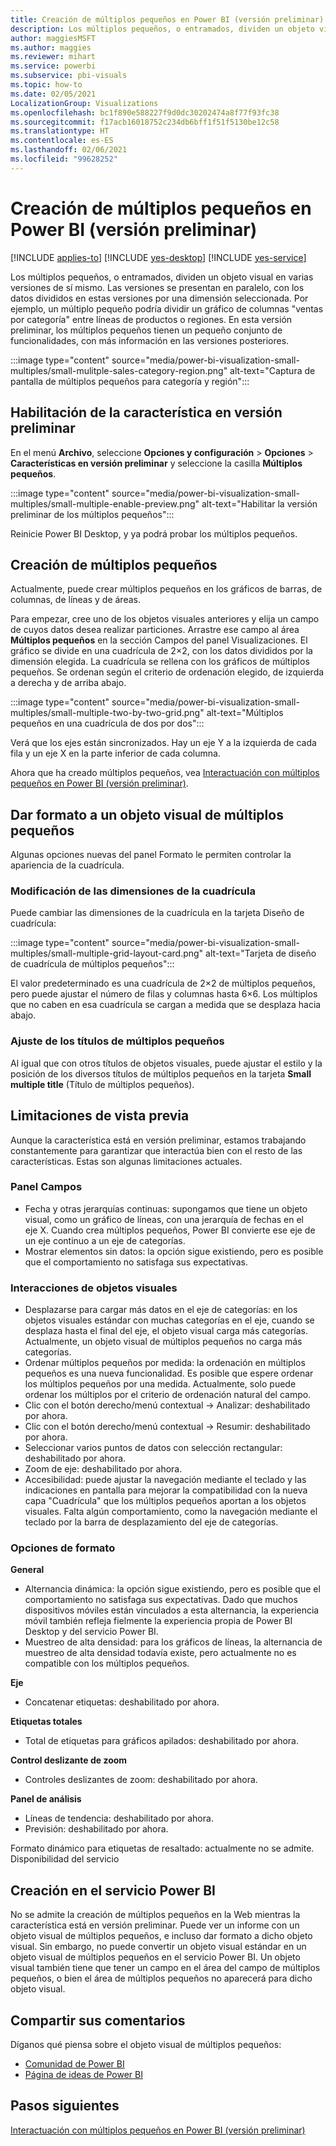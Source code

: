 ```yaml
---
title: Creación de múltiplos pequeños en Power BI (versión preliminar)
description: Los múltiplos pequeños, o entramados, dividen un objeto visual en varias versiones de sí mismo, que se presentan en paralelo, con sus datos divididos en estas versiones por una dimensión seleccionada.
author: maggiesMSFT
ms.author: maggies
ms.reviewer: mihart
ms.service: powerbi
ms.subservice: pbi-visuals
ms.topic: how-to
ms.date: 02/05/2021
LocalizationGroup: Visualizations
ms.openlocfilehash: bc1f890e588227f9d0dc30202474a8f77f93fc38
ms.sourcegitcommit: f17acb16018752c234db6bff1f51f5130be12c58
ms.translationtype: HT
ms.contentlocale: es-ES
ms.lasthandoff: 02/06/2021
ms.locfileid: "99628252"
---
```

# <a name="create-small-multiples-in-power-bi-preview"></a>Creación de múltiplos pequeños en Power BI (versión preliminar)

[!INCLUDE [applies-to](../includes/applies-to.md)] [!INCLUDE [yes-desktop](../includes/yes-desktop.md)] [!INCLUDE [yes-service](../includes/yes-service.md)]

Los múltiplos pequeños, o entramados, dividen un objeto visual en varias versiones de sí mismo. Las versiones se presentan en paralelo, con los datos divididos en estas versiones por una dimensión seleccionada. Por ejemplo, un múltiplo pequeño podría dividir un gráfico de columnas "ventas por categoría" entre líneas de productos o regiones. En esta versión preliminar, los múltiplos pequeños tienen un pequeño conjunto de funcionalidades, con más información en las versiones posteriores.

:::image type="content" source="media/power-bi-visualization-small-multiples/small-mulitple-sales-category-region.png" alt-text="Captura de pantalla de múltiplos pequeños para categoría y región":::

## <a name="enable-the-preview-feature"></a>Habilitación de la característica en versión preliminar

En el menú **Archivo**, seleccione **Opciones y configuración** > **Opciones** > **Características en versión preliminar** y seleccione la casilla **Múltiplos pequeños**.

:::image type="content" source="media/power-bi-visualization-small-multiples/small-multiple-enable-preview.png" alt-text="Habilitar la versión preliminar de los múltiplos pequeños":::

Reinicie Power BI Desktop, y ya podrá probar los múltiplos pequeños.

## <a name="create-small-multiples"></a>Creación de múltiplos pequeños

Actualmente, puede crear múltiplos pequeños en los gráficos de barras, de columnas, de líneas y de áreas. 

Para empezar, cree uno de los objetos visuales anteriores y elija un campo de cuyos datos desea realizar particiones. Arrastre ese campo al área **Múltiplos pequeños** en la sección Campos del panel Visualizaciones. El gráfico se divide en una cuadrícula de 2×2, con los datos divididos por la dimensión elegida. La cuadrícula se rellena con los gráficos de múltiplos pequeños. Se ordenan según el criterio de ordenación elegido, de izquierda a derecha y de arriba abajo.

:::image type="content" source="media/power-bi-visualization-small-multiples/small-multiple-two-by-two-grid.png" alt-text="Múltiplos pequeños en una cuadrícula de dos por dos":::

Verá que los ejes están sincronizados. Hay un eje Y a la izquierda de cada fila y un eje X en la parte inferior de cada columna.

Ahora que ha creado múltiplos pequeños, vea [Interactuación con múltiplos pequeños en Power BI (versión preliminar)](power-bi-visualization-small-multiples-interact.md).

## <a name="format-a-small-multiples-visual"></a>Dar formato a un objeto visual de múltiplos pequeños

Algunas opciones nuevas del panel Formato le permiten controlar la apariencia de la cuadrícula.

### <a name="change-the-grid-dimensions"></a>Modificación de las dimensiones de la cuadrícula

Puede cambiar las dimensiones de la cuadrícula en la tarjeta Diseño de cuadrícula:

:::image type="content" source="media/power-bi-visualization-small-multiples/small-multiple-grid-layout-card.png" alt-text="Tarjeta de diseño de cuadrícula de múltiplos pequeños":::

El valor predeterminado es una cuadrícula de 2×2 de múltiplos pequeños, pero puede ajustar el número de filas y columnas hasta 6×6. Los múltiplos que no caben en esa cuadrícula se cargan a medida que se desplaza hacia abajo.


### <a name="adjust-the-small-multiples-titles"></a>Ajuste de los títulos de múltiplos pequeños

Al igual que con otros títulos de objetos visuales, puede ajustar el estilo y la posición de los diversos títulos de múltiplos pequeños en la tarjeta **Small multiple title** (Título de múltiplos pequeños).

## <a name="preview-limitations"></a>Limitaciones de vista previa

Aunque la característica está en versión preliminar, estamos trabajando constantemente para garantizar que interactúa bien con el resto de las características. Estas son algunas limitaciones actuales.

### <a name="fields-pane"></a>Panel Campos

- Fecha y otras jerarquías continuas: supongamos que tiene un objeto visual, como un gráfico de líneas, con una jerarquía de fechas en el eje X. Cuando crea múltiplos pequeños, Power BI convierte ese eje de un eje continuo a un eje de categorías.
- Mostrar elementos sin datos: la opción sigue existiendo, pero es posible que el comportamiento no satisfaga sus expectativas.

### <a name="visual-interactions"></a>Interacciones de objetos visuales

- Desplazarse para cargar más datos en el eje de categorías: en los objetos visuales estándar con muchas categorías en el eje, cuando se desplaza hasta el final del eje, el objeto visual carga más categorías. Actualmente, un objeto visual de múltiplos pequeños no carga más categorías.
- Ordenar múltiplos pequeños por medida: la ordenación en múltiplos pequeños es una nueva funcionalidad. Es posible que espere ordenar los múltiplos pequeños por una medida. Actualmente, solo puede ordenar los múltiplos por el criterio de ordenación natural del campo.
- Clic con el botón derecho/menú contextual -> Analizar: deshabilitado por ahora.
- Clic con el botón derecho/menú contextual -> Resumir: deshabilitado por ahora.
- Seleccionar varios puntos de datos con selección rectangular: deshabilitado por ahora.
- Zoom de eje: deshabilitado por ahora.
- Accesibilidad: puede ajustar la navegación mediante el teclado y las indicaciones en pantalla para mejorar la compatibilidad con la nueva capa "Cuadrícula" que los múltiplos pequeños aportan a los objetos visuales. Falta algún comportamiento, como la navegación mediante el teclado por la barra de desplazamiento del eje de categorías.

### <a name="formatting-options"></a>Opciones de formato

**General**

- Alternancia dinámica: la opción sigue existiendo, pero es posible que el comportamiento no satisfaga sus expectativas. Dado que muchos dispositivos móviles están vinculados a esta alternancia, la experiencia móvil también refleja fielmente la experiencia propia de Power BI Desktop y del servicio Power BI.
- Muestreo de alta densidad: para los gráficos de líneas, la alternancia de muestreo de alta densidad todavía existe, pero actualmente no es compatible con los múltiplos pequeños.

**Eje**

- Concatenar etiquetas: deshabilitado por ahora.

**Etiquetas totales**

- Total de etiquetas para gráficos apilados: deshabilitado por ahora.

**Control deslizante de zoom**

- Controles deslizantes de zoom: deshabilitado por ahora.

**Panel de análisis** 

- Líneas de tendencia: deshabilitado por ahora.
- Previsión: deshabilitado por ahora.

Formato dinámico para etiquetas de resaltado: actualmente no se admite.
Disponibilidad del servicio

## <a name="authoring-in-the-power-bi-service"></a>Creación en el servicio Power BI

No se admite la creación de múltiplos pequeños en la Web mientras la característica está en versión preliminar. Puede ver un informe con un objeto visual de múltiplos pequeños, e incluso dar formato a dicho objeto visual. Sin embargo, no puede convertir un objeto visual estándar en un objeto visual de múltiplos pequeños en el servicio Power BI. Un objeto visual también tiene que tener un campo en el área del campo de múltiplos pequeños, o bien el área de múltiplos pequeños no aparecerá para dicho objeto visual.

## <a name="share-your-feedback"></a>Compartir sus comentarios

Díganos qué piensa sobre el objeto visual de múltiplos pequeños:

- [Comunidad de Power BI](https://community.powerbi.com/)
- [Página de ideas de Power BI](https://ideas.powerbi.com/ideas/) 

## <a name="next-steps"></a>Pasos siguientes

[Interactuación con múltiplos pequeños en Power BI (versión preliminar)](power-bi-visualization-small-multiples-interact.md)
